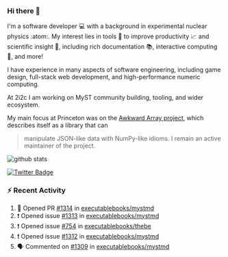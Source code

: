 ### Hi there 👋 

I'm a software developer 💻 with a background in experimental nuclear physics :atom:. My interest lies in tools :wrench: to improve productivity :chart_with_upwards_trend: and scientific insight :telescope:, including rich documentation 📚, interactive computing 🧮, and more! 

I have experience in many aspects of software engineering, including game design, full-stack web development, and high-performance numeric computing. 

At 2i2c I am working on MyST community building, tooling, and wider ecosystem. 

My main focus at Princeton was on the [Awkward Array project](awkward-array.org/), which describes itself as a library that can 
> manipulate JSON-like data with NumPy-like idioms. I remain an active maintainer of the project. 

![github stats](https://github-readme-stats.vercel.app/api?username=agoose77&show_icons=true&hide_rank=true&hide_title=true&bg_color=30,e76445,904e95&text_color=efe3ec&icon_color=efe3ec)
<!--
**agoose77/agoose77** is a ✨ _special_ ✨ repository because its `README.md` (this file) appears on your GitHub profile.

Here are some ideas to get you started:

- 🔭 I’m currently working on ...
- 🌱 I’m currently learning ...
- 👯 I’m looking to collaborate on ...
- 🤔 I’m looking for help with ...
- 💬 Ask me about ...
- 📫 How to reach me: ...
- 😄 Pronouns: ...
- ⚡ Fun fact: ...
-->

[![Twitter Badge](https://img.shields.io/twitter/follow/agoose77?style=flat-square&logo=Twitter&logoColor=white&color=cornflowerblue)](https://twitter.com/agoose77)

### :zap: Recent Activity

<!--START_SECTION:activity-->
1. 💪 Opened PR [#1314](https://github.com/executablebooks/mystmd/pull/1314) in [executablebooks/mystmd](https://github.com/executablebooks/mystmd)
2. ❗ Opened issue [#1313](https://github.com/executablebooks/mystmd/issues/1313) in [executablebooks/mystmd](https://github.com/executablebooks/mystmd)
3. ❗ Opened issue [#754](https://github.com/executablebooks/thebe/issues/754) in [executablebooks/thebe](https://github.com/executablebooks/thebe)
4. ❗ Opened issue [#1312](https://github.com/executablebooks/mystmd/issues/1312) in [executablebooks/mystmd](https://github.com/executablebooks/mystmd)
5. 🗣 Commented on [#1309](https://github.com/executablebooks/mystmd/pull/1309#issuecomment-2166659357) in [executablebooks/mystmd](https://github.com/executablebooks/mystmd)
<!--END_SECTION:activity-->
